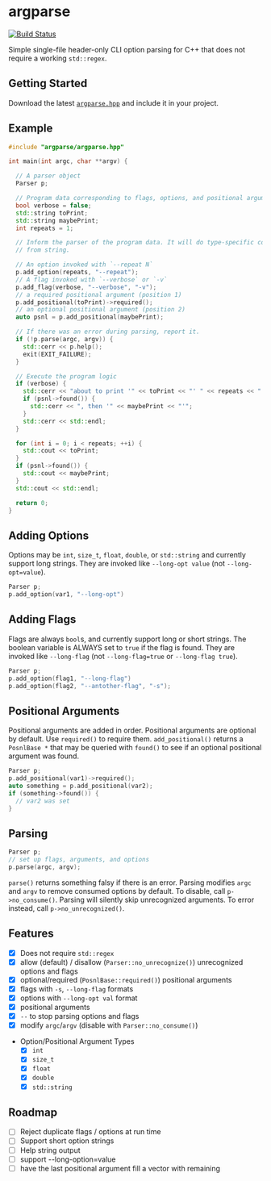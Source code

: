 # argparse

[![Build Status](https://travis-ci.com/cwpearson/argparse.svg?branch=master)](https://travis-ci.com/cwpearson/argparse)

Simple single-file header-only CLI option parsing for C++ that does not require a working `std::regex`.

## Getting Started

Download the latest [`argparse.hpp`](https://raw.githubusercontent.com/cwpearson/argparse/latest/include/argparse/argparse.hpp) and include it in your project.

## Example

```c++
#include "argparse/argparse.hpp"

int main(int argc, char **argv) {

  // A parser object
  Parser p;

  // Program data corresponding to flags, options, and positional arguments
  bool verbose = false;
  std::string toPrint;
  std::string maybePrint;
  int repeats = 1;

  // Inform the parser of the program data. It will do type-specific conversion
  // from string.

  // An option invoked with `--repeat N`
  p.add_option(repeats, "--repeat");
  // A flag invoked with `--verbose` or `-v`
  p.add_flag(verbose, "--verbose", "-v");
  // a required positional argument (position 1)
  p.add_positional(toPrint)->required();
  // an optional positional argument (position 2)
  auto psnl = p.add_positional(maybePrint);

  // If there was an error during parsing, report it.
  if (!p.parse(argc, argv)) {
    std::cerr << p.help();
    exit(EXIT_FAILURE);
  }

  // Execute the program logic
  if (verbose) {
    std::cerr << "about to print '" << toPrint << "' " << repeats << " times";
    if (psnl->found()) {
      std::cerr << ", then '" << maybePrint << "'";
    }
    std::cerr << std::endl;
  }

  for (int i = 0; i < repeats; ++i) {
    std::cout << toPrint;
  }
  if (psnl->found()) {
    std::cout << maybePrint;
  }
  std::cout << std::endl;

  return 0;
}
```

## Adding Options

Options may be `int`, `size_t`, `float`, `double`, or `std::string` and currently support long strings.
They are invoked like `--long-opt value` (not `--long-opt=value`).

```c++
Parser p;
p.add_option(var1, "--long-opt")
```

## Adding Flags

Flags are always `bool`s, and currently support long or short strings.
The boolean variable is ALWAYS set to `true` if the flag is found.
They are invoked like `--long-flag` (not `--long-flag=true` or `--long-flag true`).

```c++
Parser p;
p.add_option(flag1, "--long-flag")
p.add_option(flag2, "--antother-flag", "-s");
```

## Positional Arguments

Positional arguments are added in order.
Positional arguments are optional by default.
Use `required()` to require them.
`add_positional()` returns a `PosnlBase *` that may be queried with `found()` to see if an optional positional argument was found.

```c++
Parser p;
p.add_positional(var1)->required();
auto something = p.add_positional(var2);
if (something->found()) {
  // var2 was set
}
```

## Parsing

```c++
Parser p;
// set up flags, arguments, and options
p.parse(argc, argv);
```

`parse()` returns something falsy if there is an error.
Parsing modifies `argc` and `argv` to remove consumed options by default.
To disable, call `p->no_consume()`.
Parsing will silently skip unrecognized arguments.
To error instead, call `p->no_unrecognized()`.

## Features

- [x] Does not require `std::regex`
- [x] allow (default) / disallow (`Parser::no_unrecognize()`) unrecognized options and flags
- [x] optional/required (`PosnlBase::required()`) positional arguments
- [x] flags with `-s`, `--long-flag` formats
- [x] options with `--long-opt val` format
- [x] positional arguments
- [x] `--` to stop parsing options and flags
- [x] modify `argc`/`argv` (disable with `Parser::no_consume()`)
- Option/Positional Argument Types
  - [x] `int`
  - [x] `size_t`
  - [x] `float`
  - [x] `double`
  - [x] `std::string`

## Roadmap

- [ ] Reject duplicate flags / options at run time
- [ ] Support short option strings
- [ ] Help string output
- [ ] support --long-option=value
- [ ] have the last positional argument fill a vector with remaining
